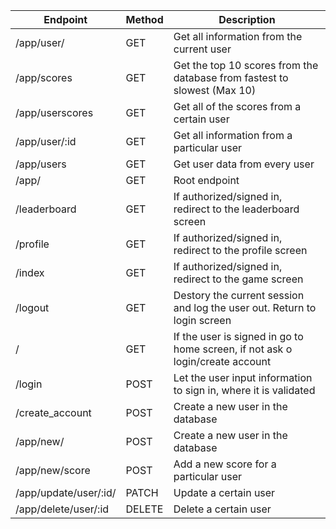 |    Endpoint           | Method |                                  Description                                             |
|-----------------------|--------|------------------------------------------------------------------------------------------|
| /app/user/            | GET    |  Get all information from the current user                                               |
| /app/scores           | GET    |  Get the top 10 scores from the database from fastest to slowest (Max 10)                |
| /app/userscores       | GET    |  Get all of the scores from a certain user                                               |
| /app/user/:id         | GET    |  Get all information from a particular user                                              |
| /app/users            | GET    |  Get user data from every user                                                           |
| /app/                 | GET    |  Root endpoint                                                                           |
| /leaderboard          | GET    |  If authorized/signed in, redirect to the leaderboard screen                             |
| /profile              | GET    |  If authorized/signed in, redirect to the profile screen                                 |
| /index                | GET    |  If authorized/signed in, redirect to the game screen                                    |
| /logout               | GET    |  Destory the current session and log the user out. Return to login screen                |
| /                     | GET    |  If the user is signed in go to home screen, if not ask o login/create account           |
| /login                | POST   |  Let the user input information to sign in, where it is validated                        |
| /create_account       | POST   |  Create a new user in the database                                                       |
| /app/new/             | POST   |  Create a new user in the database                                                       |
| /app/new/score        | POST   |  Add a new score for a particular user                                                   |
| /app/update/user/:id/ | PATCH  |  Update a certain user                                                                   |
| /app/delete/user/:id  | DELETE |  Delete a certain user                                                                   |
